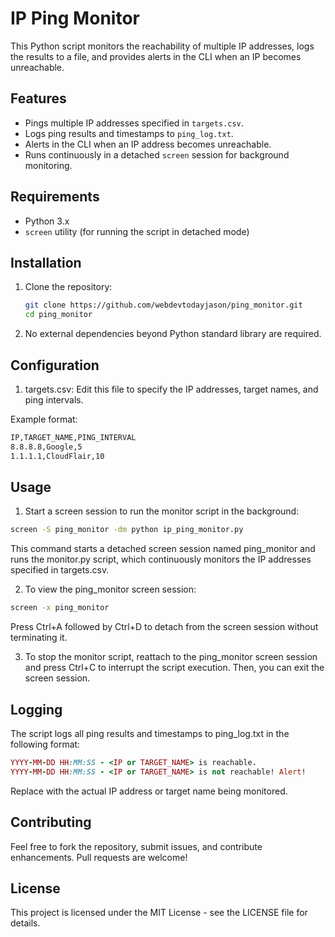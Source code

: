 # IP Ping Monitor

This Python script monitors the reachability of multiple IP addresses, logs the results to a file, and provides alerts in the CLI when an IP becomes unreachable.

## Features

- Pings multiple IP addresses specified in `targets.csv`.
- Logs ping results and timestamps to `ping_log.txt`.
- Alerts in the CLI when an IP address becomes unreachable.
- Runs continuously in a detached `screen` session for background monitoring.

## Requirements

- Python 3.x
- `screen` utility (for running the script in detached mode)

## Installation

1. Clone the repository:

   ```bash
   git clone https://github.com/webdevtodayjason/ping_monitor.git
   cd ping_monitor
   ```
2. No external dependencies beyond Python standard library are required.
## Configuration
1. targets.csv: Edit this file to specify the IP addresses, target names, and ping intervals.

Example format:
   ```bash
  IP,TARGET_NAME,PING_INTERVAL
  8.8.8.8,Google,5
  1.1.1.1,CloudFlair,10
  ```
## Usage
1. Start a screen session to run the monitor script in the background:
  ```bash
screen -S ping_monitor -dm python ip_ping_monitor.py
```
This command starts a detached screen session named ping_monitor and runs the monitor.py script, which continuously monitors the IP addresses specified in targets.csv.

2. To view the ping_monitor screen session:
```bash
screen -x ping_monitor
```
Press Ctrl+A followed by Ctrl+D to detach from the screen session without terminating it.

3. To stop the monitor script, reattach to the ping_monitor screen session and press Ctrl+C to interrupt the script execution. Then, you can exit the screen session.

## Logging
The script logs all ping results and timestamps to ping_log.txt in the following format:
```ruby
YYYY-MM-DD HH:MM:SS - <IP or TARGET_NAME> is reachable.
YYYY-MM-DD HH:MM:SS - <IP or TARGET_NAME> is not reachable! Alert!
```
Replace <IP or TARGET_NAME> with the actual IP address or target name being monitored.

## Contributing
Feel free to fork the repository, submit issues, and contribute enhancements. Pull requests are welcome!

## License
This project is licensed under the MIT License - see the LICENSE file for details.


